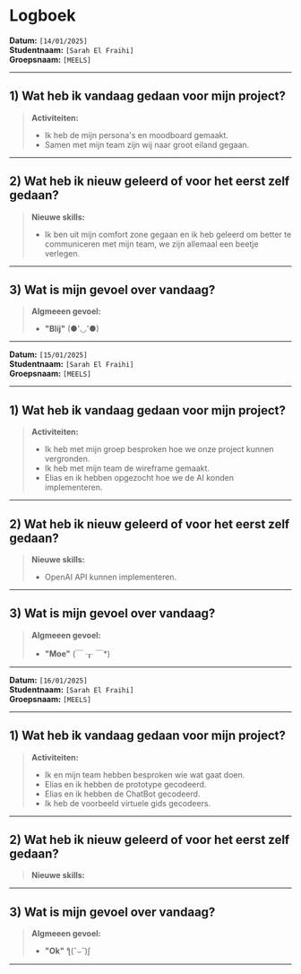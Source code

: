 # Logboek

**Datum:** `[14/01/2025]`  
**Studentnaam:** `[Sarah El Fraihi]`  
**Groepsnaam:** `[MEELS]`

---

## 1) Wat heb ik vandaag gedaan voor mijn project?

> **Activiteiten:**
>
> - Ik heb de mijn persona's en moodboard gemaakt.
> - Samen met mijn team zijn wij naar groot eiland gegaan.

---

## 2) Wat heb ik nieuw geleerd of voor het eerst zelf gedaan?

> **Nieuwe skills:**
>
> - Ik ben uit mijn comfort zone gegaan en ik heb geleerd om better te communiceren met mijn team, we zijn allemaal een beetje verlegen.

---

## 3) Wat is mijn gevoel over vandaag?

> **Algmeeen gevoel:**
>
> - **"Blij"** (●'◡'●)

---

**Datum:** `[15/01/2025]`  
**Studentnaam:** `[Sarah El Fraihi]`  
**Groepsnaam:** `[MEELS]`

---

## 1) Wat heb ik vandaag gedaan voor mijn project?

> **Activiteiten:**
>
> - Ik heb met mijn groep besproken hoe we onze project kunnen vergronden.
> - Ik heb met mijn team de wireframe gemaakt.
> - Elias en ik hebben opgezocht hoe we de AI konden implementeren.

---

## 2) Wat heb ik nieuw geleerd of voor het eerst zelf gedaan?

> **Nieuwe skills:**
>
> - OpenAI API kunnen implementeren.

---

## 3) Wat is mijn gevoel over vandaag?

> **Algmeeen gevoel:**
>
> - **"Moe"** (￣ ┰ ￣\*)

---

**Datum:** `[16/01/2025]`  
**Studentnaam:** `[Sarah El Fraihi]`  
**Groepsnaam:** `[MEELS]`

---

## 1) Wat heb ik vandaag gedaan voor mijn project?

> **Activiteiten:**
>
> - Ik en mijn team hebben besproken wie wat gaat doen.
> - Elias en ik hebben de prototype gecodeerd.
> - Elias en ik hebben de ChatBot gecodeerd.
> - Ik heb de voorbeeld virtuele gids gecodeers.

---

## 2) Wat heb ik nieuw geleerd of voor het eerst zelf gedaan?

> **Nieuwe skills:**

---

## 3) Wat is mijn gevoel over vandaag?

> **Algmeeen gevoel:**
>
> - **"Ok"** ƪ(˘⌣˘)ʃ

---
